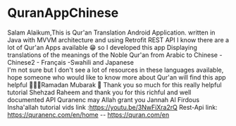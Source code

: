 # QuranAppChinese
Salam Alaikum,This is Qur'an Translation Android Application. written in Java with MVVM architecture and using Retrofit REST API 
I know there are a lot of Qur'an Apps available 😁 so I developed this app 
Displaying translations of the meanings of the Noble Qur'an from Arabic to Chinese - Chinese2 - Français -Swahili and Japanese  
I'm not sure but I don't see a lot of resources in these languages available,
hope someone who would like to know more about Qur'an will find this app helpful 👩‍💻🎉Ramadan Mubarak 🎉
Thank you so much for this really helpful tutorial Shehzad Raheem and thank you for this richful and well documented API Quranenc may Allah grant you Jannah Al Firdous Insha'allah
tutorial vids link :https://youtu.be/3NwFiXra2rQ 
Rest-Api link: https://quranenc.com/en/home        --   https://quran.com/en





